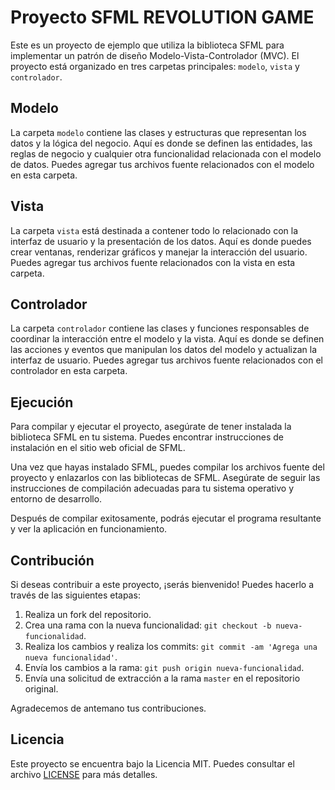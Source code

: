 # Proyecto SFML REVOLUTION GAME

Este es un proyecto de ejemplo que utiliza la biblioteca SFML para implementar un patrón de diseño Modelo-Vista-Controlador (MVC). El proyecto está organizado en tres carpetas principales: `modelo`, `vista` y `controlador`.

## Modelo

La carpeta `modelo` contiene las clases y estructuras que representan los datos y la lógica del negocio. Aquí es donde se definen las entidades, las reglas de negocio y cualquier otra funcionalidad relacionada con el modelo de datos. Puedes agregar tus archivos fuente relacionados con el modelo en esta carpeta.

## Vista

La carpeta `vista` está destinada a contener todo lo relacionado con la interfaz de usuario y la presentación de los datos. Aquí es donde puedes crear ventanas, renderizar gráficos y manejar la interacción del usuario. Puedes agregar tus archivos fuente relacionados con la vista en esta carpeta.

## Controlador

La carpeta `controlador` contiene las clases y funciones responsables de coordinar la interacción entre el modelo y la vista. Aquí es donde se definen las acciones y eventos que manipulan los datos del modelo y actualizan la interfaz de usuario. Puedes agregar tus archivos fuente relacionados con el controlador en esta carpeta.

## Ejecución

Para compilar y ejecutar el proyecto, asegúrate de tener instalada la biblioteca SFML en tu sistema. Puedes encontrar instrucciones de instalación en el sitio web oficial de SFML.

Una vez que hayas instalado SFML, puedes compilar los archivos fuente del proyecto y enlazarlos con las bibliotecas de SFML. Asegúrate de seguir las instrucciones de compilación adecuadas para tu sistema operativo y entorno de desarrollo.

Después de compilar exitosamente, podrás ejecutar el programa resultante y ver la aplicación en funcionamiento.

## Contribución

Si deseas contribuir a este proyecto, ¡serás bienvenido! Puedes hacerlo a través de las siguientes etapas:

1. Realiza un fork del repositorio.
2. Crea una rama con la nueva funcionalidad: `git checkout -b nueva-funcionalidad`.
3. Realiza los cambios y realiza los commits: `git commit -am 'Agrega una nueva funcionalidad'`.
4. Envía los cambios a la rama: `git push origin nueva-funcionalidad`.
5. Envía una solicitud de extracción a la rama `master` en el repositorio original.

Agradecemos de antemano tus contribuciones.

## Licencia

Este proyecto se encuentra bajo la Licencia MIT. Puedes consultar el archivo [LICENSE](LICENSE) para más detalles.

